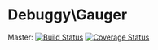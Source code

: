 # Debuggy\Gauger

Master: [![Build Status](https://travis-ci.org/dnsl48/Gauger.svg?branch=master)](https://travis-ci.org/dnsl48/Gauger) [![Coverage Status](https://img.shields.io/coveralls/dnsl48/Gauger.svg)](https://coveralls.io/r/dnsl48/Gauger?branch=master)